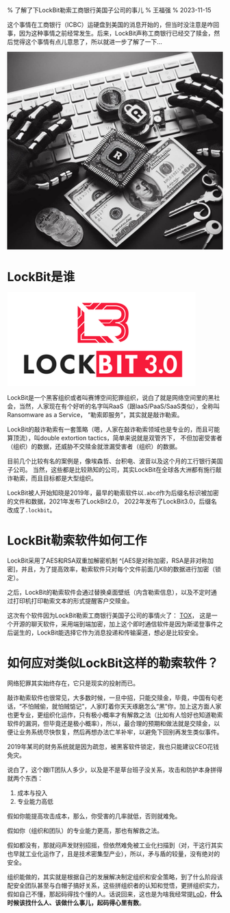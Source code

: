 % 了解了下LockBit勒索工商银行美国子公司的事儿
% 王福强
% 2023-11-15

这个事情在工商银行（ICBC）运硬盘到美国的消息开始的，但当时没注意是咋回事，因为这种事情之前经常发生。后来，LockBit声称工商银行已经交了赎金，然后觉得这个事情有点儿意思了，所以就进一步了解了一下...

![](images/137221700020397_.pic.jpg)

# LockBit是谁

![](images/137211700016137_.pic.jpg)

LockBit是一个黑客组织或者叫赛博空间犯罪组织，说白了就是网络空间里的黑社会，当然，人家现在有个好听的名字叫RaaS（跟IaaS/PaaS/SaaS类似），全称叫Ransomware as a Service， “勒索即服务”，其实就是敲诈勒索。

LockBit的敲诈勒索有一套策略（嗯，人家在敲诈勒索领域也是专业的，而且可能算顶流），叫double extortion tactics，简单来说就是双管齐下， 不但加密受害者（组织）的数据，还威胁不交赎金就泄漏受害者（组织）的数据。

目前几个比较有名的案例是，像埃森哲、台积电、波音以及这个月的工行银行美国子公司。 当然，这些都是比较熟知的公司，其实LockBit在全球各大洲都有施行敲诈勒索，而且目标都是大型组织。

LockBit被人开始知晓是2019年，最早的勒索软件以`.abcd`作为后缀名标识被加密的文件和数据，2021年发布了LockBit2.0， 2022年发布了LockBit3.0，后缀名改成了`.lockbit`。

# LockBit勒索软件如何工作

LockBit采用了AES和RSA双重加解密机制 ^[AES是对称加密，RSA是非对称加密]，并且，为了提高效率，勒索软件只对每个文件前面几KB的数据进行加密（锁定）。

之后，LockBit的勒索软件会通过替换桌面壁纸（内含勒索信息），以及不定时通过打印机打印勒索文本的形式提醒客户交赎金。

这次有个软件因为LockBit勒索工商银行美国子公司的事情火了： [TOX](https://tox.chat/)， 这是一个开源的聊天软件，采用端到端加密，加上这个即时通信软件是因为斯诺登事件之后诞生的，LockBit能选择它作为消息投递和传输渠道，想必是比较安全。

# 如何应对类似LockBit这样的勒索软件？

网络犯罪其实始终存在，它只是现实的投射而已。

敲诈勒索软件也很常见，大多数时候，一旦中招，只能交赎金，毕竟，中国有句老话，“不怕贼偷，就怕贼惦记”，人家盯着你天天琢磨怎么“黑”你，加上这方面人家也更专业，更组织化运作，只有极小概率才有解救之法（比如有人恰好也知道勒索软件的漏洞，但毕竟还是极小概率），所以，最合理的预期和做法就是交赎金，以便让业务系统尽快恢复，然后再想办法亡羊补牢，以避免下回别再发生类似事件。

2019年某司的财务系统就是因为疏忽，被黑客软件锁定，我也只能建议CEO花钱免灾。 

说白了，这个跟IT团队人多少，以及是不是草台班子没关系，攻击和防护本身拼得就两个东西：

1. 成本与投入
2. 专业能力高低

假如你能提高攻击成本，那么，你受害的几率就低，否则就难免。

假如你（组织和团队）的专业能力更高，那也有解救之法。

假如都没有，那就闷声发财别招摇，但依然难免被工业化扫描到（对，干这行其实也早就工业化运作了，且是技术密集型产业），所以，矛与盾的较量，没有绝对的安全。

组织能做的，其实就是根据自己的发展解决制定组织和安全策略，到了什么阶段该配安全团队甚至与白帽子搞好关系，这些拼组织者的认知和觉悟，更拼组织实力，假如自己不懂，那起码得找个懂的人。话说回来，这也是为啥我经常提[LoD](https://store.afoo.me/l/lod)，**什么时候该找什么人、该做什么事儿，起码得心里有数**。





